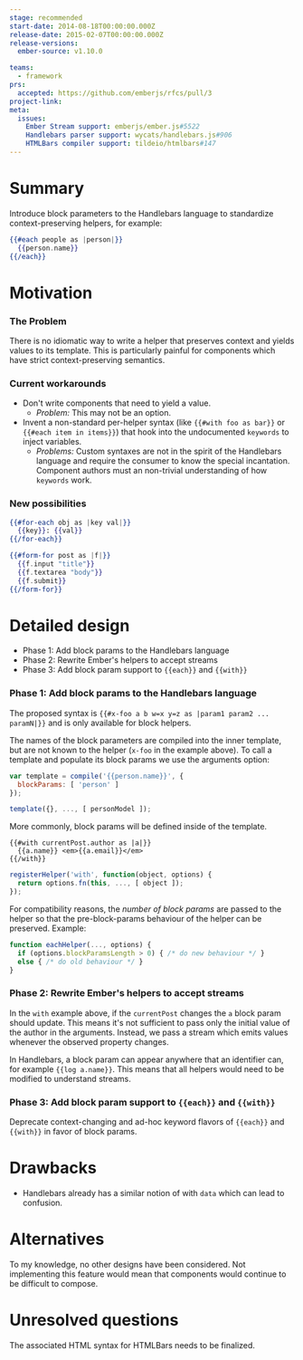 ```yaml
---
stage: recommended
start-date: 2014-08-18T00:00:00.000Z
release-date: 2015-02-07T00:00:00.000Z
release-versions:
  ember-source: v1.10.0

teams:
  - framework
prs:
  accepted: https://github.com/emberjs/rfcs/pull/3
project-link:
meta:
  issues:
    Ember Stream support: emberjs/ember.js#5522
    Handlebars parser support: wycats/handlebars.js#906
    HTMLBars compiler support: tildeio/htmlbars#147
---
```


# Summary

Introduce block parameters to the Handlebars language to standardize context-preserving helpers, for example:

```handlebars
{{#each people as |person|}}
  {{person.name}}
{{/each}}
```

# Motivation

### The Problem

There is no idiomatic way to write a helper that preserves context and yields values to its template. This is particularly painful for components which have strict context-preserving semantics.

### Current workarounds

- Don't write components that need to yield a value.
  - *Problem:* This may not be an option.
- Invent a non-standard per-helper syntax (like `{{#with foo as bar}}` or `{{#each item in items}}`) that hook into the undocumented `keywords` to inject variables.
  - *Problems:* Custom syntaxes are not in the spirit of the Handlebars language and require the consumer to know the special incantation. Component authors must an non-trivial understanding of how `keywords` work.

### New possibilities

```handlebars
{{#for-each obj as |key val|}}
  {{key}}: {{val}}
{{/for-each}}
```

```handlebars
{{#form-for post as |f|}}
  {{f.input "title"}}
  {{f.textarea "body"}}
  {{f.submit}}
{{/form-for}}
```


# Detailed design

- Phase 1: Add block params to the Handlebars language
- Phase 2: Rewrite Ember's helpers to accept streams
- Phase 3: Add block param support to `{{each}}` and `{{with}}`

### Phase 1: Add block params to the Handlebars language

The proposed syntax is `{{#x-foo a b w=x y=z as |param1 param2 ... paramN|}}` and is only available for block helpers.

The names of the block parameters are compiled into the inner template, but are not known to the helper (`x-foo` in the example above). To call a template and populate its block params we use the arguments option:


```javascript
var template = compile('{{person.name}}', {
  blockParams: [ 'person' ]
});

template({}, ..., [ personModel ]);
```

More commonly, block params will be defined inside of the template.

```
{{#with currentPost.author as |a|}}
  {{a.name}} <em>{{a.email}}</em>
{{/with}}
```

```javascript
registerHelper('with', function(object, options) {
  return options.fn(this, ..., [ object ]);
});
```

For compatibility reasons, the *number of block params* are passed to the helper so that the pre-block-params behaviour of the helper can be preserved. Example:

```javascript
function eachHelper(..., options) {
  if (options.blockParamsLength > 0) { /* do new behaviour */ }
  else { /* do old behaviour */ }
}
```

### Phase 2: Rewrite Ember's helpers to accept streams

In the `with` example above, if the `currentPost` changes the `a` block param should update. This means it's not sufficient to pass only the initial value of the author in the arguments. Instead, we pass a stream which emits values whenever the observed property changes.

In Handlebars, a block param can appear anywhere that an identifier can, for example `{{log a.name}}`. This means that all helpers would need to be modified to understand streams.

### Phase 3: Add block param support to `{{each}}` and `{{with}}`

Deprecate context-changing and ad-hoc keyword flavors of `{{each}}` and `{{with}}` in favor of block params.

# Drawbacks

- Handlebars already has a similar notion of with `data` which can lead to confusion.

# Alternatives

To my knowledge, no other designs have been considered. Not implementing this feature would mean that components would continue to be difficult to compose.

# Unresolved questions

The associated HTML syntax for HTMLBars needs to be finalized.
